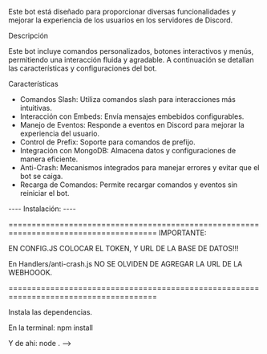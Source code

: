 
Este bot está diseñado para proporcionar diversas funcionalidades y mejorar la experiencia de los usuarios en los servidores de Discord.

Descripción

Este bot incluye comandos personalizados, botones interactivos y menús, permitiendo una interacción fluida y agradable. A continuación se detallan las características y configuraciones del bot.

Características

- Comandos Slash: Utiliza comandos slash para interacciones más intuitivas.
- Interacción con Embeds: Envía mensajes embebidos configurables.
- Manejo de Eventos: Responde a eventos en Discord para mejorar la experiencia del usuario.
- Control de Prefix: Soporte para comandos de prefijo.
- Integración con MongoDB: Almacena datos y configuraciones de manera eficiente.
- Anti-Crash: Mecanismos integrados para manejar errores y evitar que el bot se caiga.
- Recarga de Comandos: Permite recargar comandos y eventos sin reiniciar el bot.

---- Instalación: ----

======================================================================================
IMPORTANTE: 

EN CONFIG.JS COLOCAR EL TOKEN, Y URL DE LA BASE DE DATOS!!!

En Handlers/anti-crash.js NO SE OLVIDEN DE AGREGAR LA URL DE LA WEBHOOOK.

======================================================================================

Instala las dependencias.

En la terminal: npm install

Y de ahi: node .
 -->
